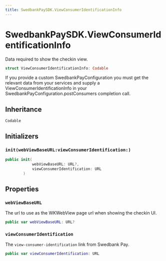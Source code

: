 ```yaml
---
title: SwedbankPaySDK.ViewConsumerIdentificationInfo
---
```

# SwedbankPaySDK.ViewConsumerIdentificationInfo

Data required to show the checkin view.

``` swift
struct ViewConsumerIdentificationInfo: Codable 
```

If you provide a custom SwedbankPayConfiguration
you must get the relevant data from your services
and supply a ViewConsumerIdentificationInfo
in your SwedbankPayConfiguration.postConsumers
completion call.

## Inheritance

`Codable`

## Initializers

### `init(webViewBaseURL:viewConsumerIdentification:)`

``` swift
public init(
            webViewBaseURL: URL?,
            viewConsumerIdentification: URL
        ) 
```

## Properties

### `webViewBaseURL`

The url to use as the WKWebView page url
when showing the checkin UI.

``` swift
public var webViewBaseURL: URL?
```

### `viewConsumerIdentification`

The `view-consumer-identification` link from Swedbank Pay.

``` swift
public var viewConsumerIdentification: URL
```
